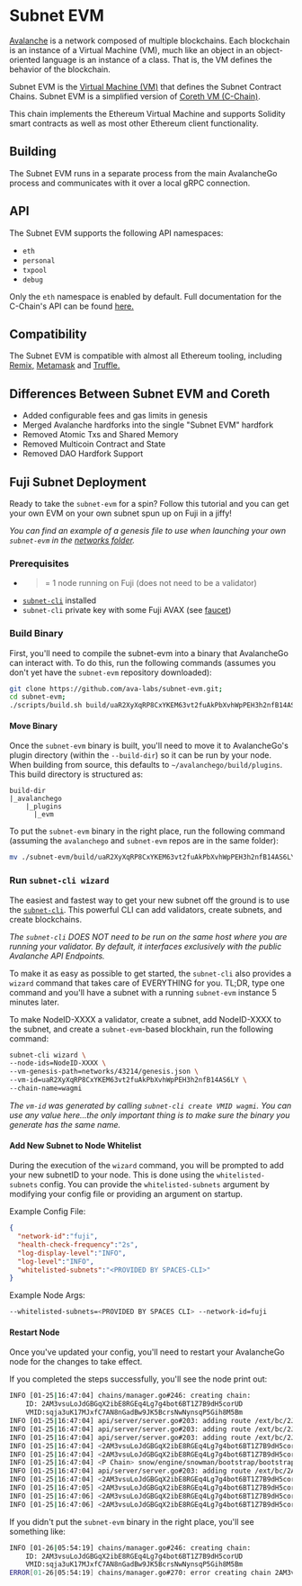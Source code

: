# Subnet EVM

[Avalanche](https://docs.avax.network/learn/platform-overview) is a network composed of multiple blockchains.
Each blockchain is an instance of a Virtual Machine (VM), much like an object in an object-oriented language is an instance of a class.
That is, the VM defines the behavior of the blockchain.

Subnet EVM is the [Virtual Machine (VM)](https://docs.avax.network/learn/platform-overview#virtual-machines) that defines the Subnet Contract Chains. Subnet EVM is a simplified version of [Coreth VM (C-Chain)](https://github.com/ava-labs/coreth).

This chain implements the Ethereum Virtual Machine and supports Solidity smart contracts as well as most other Ethereum client functionality.

## Building

The Subnet EVM runs in a separate process from the main AvalancheGo process and communicates with it over a local gRPC connection.

## API

The Subnet EVM supports the following API namespaces:

- `eth`
- `personal`
- `txpool`
- `debug`

Only the `eth` namespace is enabled by default.
Full documentation for the C-Chain's API can be found [here.](https://docs.avax.network/build/avalanchego-apis/contract-chain-c-chain-api)

## Compatibility

The Subnet EVM is compatible with almost all Ethereum tooling, including [Remix,](https://docs.avax.network/build/tutorials/smart-contracts/deploy-a-smart-contract-on-avalanche-using-remix-and-metamask) [Metamask](https://docs.avax.network/build/tutorials/smart-contracts/deploy-a-smart-contract-on-avalanche-using-remix-and-metamask) and [Truffle.](https://docs.avax.network/build/tutorials/smart-contracts/using-truffle-with-the-avalanche-c-chain)

## Differences Between Subnet EVM and Coreth

- Added configurable fees and gas limits in genesis
- Merged Avalanche hardforks into the single "Subnet EVM" hardfork
- Removed Atomic Txs and Shared Memory
- Removed Multicoin Contract and State
- Removed DAO Hardfork Support

## Fuji Subnet Deployment
Ready to take the `subnet-evm` for a spin? Follow this
tutorial and you can get your own EVM on your own subnet
spun up on Fuji in a jiffy!

_You can find an example of a genesis file to use when launching your own
`subnet-evm` in the [networks folder](./networks/43214/genesis.json)._

### Prerequisites
* >= 1 node running on Fuji (does not need to be a validator)
* [`subnet-cli`](https://github.com/ava-labs/subnet-cli) installed
* `subnet-cli` private key with some Fuji AVAX (see [faucet](https://faucet.avax-test.network))

### Build Binary
First, you'll need to compile the subnet-evm into a binary that AvalancheGo
can interact with. To do this, run the following commands (assumes you don't
yet have the `subnet-evm` repository downloaded):
```bash
git clone https://github.com/ava-labs/subnet-evm.git;
cd subnet-evm;
./scripts/build.sh build/uaR2XyXqRP8CxYKEM63vt2fuAkPbXvhWpPEH3h2nfB14AS6LY
```

#### Move Binary
Once the `subnet-evm` binary is built, you'll need to move it to AvalancheGo's
plugin directory (within the `--build-dir`) so it can be run by your node.
When building from source, this defaults to `~/avalanchego/build/plugins`.
This build directory is structured as:
```
build-dir
|_avalanchego
    |_plugins
      |_evm
```

To put the `subnet-evm` binary in the right place, run the following command
(assuming the `avalanchego` and `subnet-evm` repos are in the same folder):
```bash
mv ./subnet-evm/build/uaR2XyXqRP8CxYKEM63vt2fuAkPbXvhWpPEH3h2nfB14AS6LY ./avalanchego/build/plugins;
```

### Run `subnet-cli wizard`
The easiest and fastest way to get your new subnet off the ground is to use the
[`subnet-cli`](https://github.com/ava-labs/subnet-cli). This powerful CLI can
add validators, create subnets, and create blockchains.

_The `subnet-cli` DOES NOT need to be run on the same host where you are
running your validator. By default, it interfaces exclusively with the public
Avalanche API Endpoints._

To make it as easy as possible to get started, the `subnet-cli` also provides
a `wizard` command that takes care of EVERYTHING for you. TL;DR, type one
command and you'll have a subnet with a running `subnet-evm` instance 5 minutes
later.

To make NodeID-XXXX a validator, create a subnet, add NodeID-XXXX to the
subnet, and create a `subnet-evm`-based blockhain, run the following command:

```bash
subnet-cli wizard \
--node-ids=NodeID-XXXX \
--vm-genesis-path=networks/43214/genesis.json \
--vm-id=uaR2XyXqRP8CxYKEM63vt2fuAkPbXvhWpPEH3h2nfB14AS6LY \
--chain-name=wagmi
```

_The `vm-id` was generated by calling `subnet-cli create VMID wagmi`. You can
use any value here...the only important thing is to make sure the binary you
generate has the same name._


#### Add New Subnet to Node Whitelist
During the execution of the `wizard` command, you will be prompted to add your
new subnetID to your node. This is done using the `whitelisted-subnets` config.
You can provide the `whitelisted-subnets` argument by modifying your config
file or providing an argument on startup.

Example Config File:
```json
{
  "network-id":"fuji",
  "health-check-frequency":"2s",
  "log-display-level":"INFO",
  "log-level":"INFO",
  "whitelisted-subnets":"<PROVIDED BY SPACES-CLI>"
}
```

Example Node Args:
```bash
--whitelisted-subnets=<PROVIDED BY SPACES CLI> --network-id=fuji
```

#### Restart Node
Once you've updated your config, you'll need to restart your
AvalancheGo node for the changes to take effect.

If you completed the steps successfully, you'll see the node print out:
```bash
INFO [01-25|16:47:04] chains/manager.go#246: creating chain:
    ID: 2AM3vsuLoJdGBGqX2ibE8RGEq4Lg7g4bot6BT1Z7B9dH5corUD
    VMID:sqja3uK17MJxfC7AN8nGadBw9JK5BcrsNwNynsqP5Gih8M5Bm
INFO [01-25|16:47:04] api/server/server.go#203: adding route /ext/bc/2JVSBoinj9C2J33VntvzYtVJNZdN2NKiwwKjcumHUWEb5DbBrm/events
INFO [01-25|16:47:04] api/server/server.go#203: adding route /ext/bc/2JVSBoinj9C2J33VntvzYtVJNZdN2NKiwwKjcumHUWEb5DbBrm
INFO [01-25|16:47:04] api/server/server.go#203: adding route /ext/bc/2JVSBoinj9C2J33VntvzYtVJNZdN2NKiwwKjcumHUWEb5DbBrm/wallet
INFO [01-25|16:47:04] <2AM3vsuLoJdGBGqX2ibE8RGEq4Lg7g4bot6BT1Z7B9dH5corUD Chain> snow/engine/snowman/transitive.go#67: initializing consensus engine
INFO [01-25|16:47:04] <2AM3vsuLoJdGBGqX2ibE8RGEq4Lg7g4bot6BT1Z7B9dH5corUD Chain> snow/engine/snowman/bootstrap/bootstrapper.go#225: Starting bootstrap...
INFO [01-25|16:47:04] <P Chain> snow/engine/snowman/bootstrap/bootstrapper.go#458: waiting for the remaining chains in this subnet to finish syncing
INFO [01-25|16:47:04] api/server/server.go#203: adding route /ext/bc/2AM3vsuLoJdGBGqX2ibE8RGEq4Lg7g4bot6BT1Z7B9dH5corUD/public
INFO [01-25|16:47:04] <2AM3vsuLoJdGBGqX2ibE8RGEq4Lg7g4bot6BT1Z7B9dH5corUD Chain> snow/engine/common/bootstrapper.go#235: Bootstrapping started syncing with 2 vertices in the accepted frontier
INFO [01-25|16:47:05] <2AM3vsuLoJdGBGqX2ibE8RGEq4Lg7g4bot6BT1Z7B9dH5corUD Chain> snow/engine/snowman/bootstrap/bootstrapper.go#419: bootstrapping fetched 69 blocks. Executing state transitions...
INFO [01-25|16:47:06] <2AM3vsuLoJdGBGqX2ibE8RGEq4Lg7g4bot6BT1Z7B9dH5corUD Chain> snow/engine/common/queue/jobs.go#181: executed 69 operations
INFO [01-25|16:47:06] <2AM3vsuLoJdGBGqX2ibE8RGEq4Lg7g4bot6BT1Z7B9dH5corUD Chain> snow/engine/snowman/transitive.go#354: bootstrapping finished with 2DUxceCx71L5TLTeLpKUQxSBVm8vTKPmFs2usAyRnusUzs4Q4M as the last accepted block
```

If you didn't put the `subnet-evm` binary in the right place, you'll see something
like:
```bash
INFO [01-26|05:54:19] chains/manager.go#246: creating chain:
    ID: 2AM3vsuLoJdGBGqX2ibE8RGEq4Lg7g4bot6BT1Z7B9dH5corUD
    VMID:sqja3uK17MJxfC7AN8nGadBw9JK5BcrsNwNynsqP5Gih8M5Bm
ERROR[01-26|05:54:19] chains/manager.go#270: error creating chain 2AM3vsuLoJdGBGqX2ibE8RGEq4Lg7g4bot6BT1Z7B9dH5corUD: error while looking up VM: there is no ID with alias sqja3uK17MJxfC7AN8nGadBw9JK5BcrsNwNynsqP5Gih8M5Bm
```

[become a Fuji Validator]: https://docs.avax.network/build/tutorials/nodes-and-staking/staking-avax-by-validating-or-delegating-with-the-avalanche-wallet
